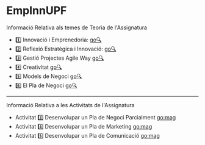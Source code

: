 EmpInnUPF
=========

Informació Relativa als temes de Teoria de l'Assignatura

* :one: Innovació i Emprenedoria:  [go:mag:](https://sites.google.com/a/eupmt.tecnocampus.cat/emprenedoriainnovacio10/home/innovacio-i-emprenedoria)
* :two: Reflexió Estratègica i Innovació: [go:mag:](https://sites.google.com/a/eupmt.tecnocampus.cat/emprenedoriainnovacio10/home/2---reflexio-estrategica-i-innovacio)
* :three: Gestió Projectes Agile Way [go:mag:](https://sites.google.com/a/eupmt.tecnocampus.cat/emprenedoriainnovacio10/home/agilegit)
* :four: Creativitat [go:mag:](https://sites.google.com/a/eupmt.tecnocampus.cat/emprenedoriainnovacio10/home/4---creativitat)
* :five: Models de Negoci [go:mag:](https://sites.google.com/a/eupmt.tecnocampus.cat/emprenedoriainnovacio10/home/5---models-de-negoci)
* :six: El Pla de Negoci [go:mag:](https://sites.google.com/a/eupmt.tecnocampus.cat/emprenedoriainnovacio10/home/6---pla-de-negoci)

 
---

Informació Relativa a les Activitats de l'Assignatura

* Activitat :three: Desenvolupar un Pla de Negoci Parcialment [go:mag](https://sites.google.com/a/eupmt.tecnocampus.cat/emprenedoriainnovacio10/home/activitats)
* Activitat :four: Desenvolupar un Pla de Marketing [go:mag](https://sites.google.com/a/eupmt.tecnocampus.cat/emprenedoriainnovacio10/home/activitats)
* Activitat :five: Desenvolupar un Pla de Comunicació [go:mag](https://sites.google.com/a/eupmt.tecnocampus.cat/emprenedoriainnovacio10/home/activitats)
